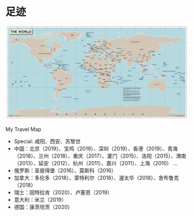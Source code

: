 # 足迹

<img src="/assets/20220427_220527000_iOS.jpg" width="2000"> 

My Travel Map
- Special: 咸阳、西安、苏黎世
- 中国：北京（2019）、宝鸡（2019）、深圳（2019）、香港（2019）、青海（2018）、兰州（2018）、重庆（2017）、厦门（2015）、洛阳（2015）、渭南（2013）、延安（2012）、杭州（2011）、嘉兴（2011）、上海（2010） ...
- 俄罗斯：圣彼得堡（2016）、莫斯科（2016）
- 加拿大：多伦多（2018）、蒙特利尔（2018）、渥太华（2018）、舍布鲁克（2018）
- 瑞士：因特拉肯（2020）、卢塞恩（2019）
- 意大利：米兰（2019）
- 德国：康茨坦茨（2020）
